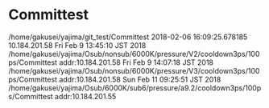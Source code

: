 # Committest
  /home/gakusei/yajima/git_test/Committest 2018-02-06 16:09:25.678185 10.184.201.58
Fri Feb  9 13:45:10 JST 2018
/home/gakusei/yajima/Osub/nonsub/6000K/pressure/V2/cooldown3ps/100ps/Committest
addr:10.184.201.58
Fri Feb  9 14:07:18 JST 2018
/home/gakusei/yajima/Osub/nonsub/6000K/pressure/V3/cooldown3ps/100ps/Committest
addr:10.184.201.58
Sun Feb 11 09:25:51 JST 2018
/home/gakusei/yajima/Osub/6000K/sub6/pressure/a9.2/cooldown3ps/100ps/Committest
addr:10.184.201.55
